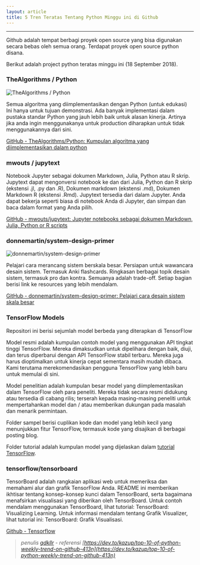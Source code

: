 ```yaml
---
layout: article
title: 5 Tren Teratas Tentang Python Minggu ini di Github
---
```


---
Github adalah tempat berbagi proyek open source yang bisa digunakan secara bebas oleh semua orang. Terdapat proyek open source python disana. 

Berikut adalah project python teratas minggu ini (18 September 2018). 

### TheAlgorithms / Python

![TheAlgorithms / Python](https://camo.githubusercontent.com/40b8099e638526dce298f8dc91246173d56e389a/68747470733a2f2f75706c6f61642e77696b696d656469612e6f72672f77696b6970656469612f636f6d6d6f6e732f7468756d622f382f38332f427562626c65736f72742d6564697465642d636f6c6f722e7376672f32323070782d427562626c65736f72742d6564697465642d636f6c6f722e7376672e706e67)

Semua algoritma yang diimplementasikan dengan Python (untuk edukasi)
Ini hanya untuk tujuan demonstrasi. Ada banyak implementasi dalam pustaka standar Python yang jauh lebih baik untuk alasan kinerja. Artinya jika anda ingin menggunakanya untuk production diharapkan untuk tidak menggunakannya dari sini.

[GitHub - TheAlgorithms/Python: Kumpulan algoritma yang diimplementasikan dalam python](https://github.com/TheAlgorithms/Python)

### mwouts / jupytext

Notebook Jupyter sebagai dokumen Markdown, Julia, Python atau R skrip.
Jupytext dapat mengonversi notebook ke dan dari Julia, Python dan R skrip (ekstensi .jl, .py dan .R), Dokumen markdown (ekstensi .md), Dokumen Markdown R (ekstensi .Rmd).
Jupytext tersedia dari dalam Jupyter. Anda dapat bekerja seperti biasa di notebook Anda di Jupyter, dan simpan dan baca dalam format yang Anda pilih.

[GitHub - mwouts/jupytext: Jupyter notebooks sebagai dokumen Markdown, Julia, Python or R scripts](https://github.com/mwouts/jupytext)

### donnemartin/system-design-primer

![donnemartin/system-design-primer](https://camo.githubusercontent.com/e45e39c36eebcc4c66e1aecd4e4145112d8e88e3/687474703a2f2f692e696d6775722e636f6d2f6a6a3341354e382e706e67)

Pelajari cara merancang sistem berskala besar. Persiapan untuk wawancara desain sistem. Termasuk Anki flashcards. Ringkasan berbagai topik desain sistem, termasuk pro dan kontra. Semuanya adalah trade-off. Setiap bagian berisi link ke resources yang lebih mendalam.

[GitHub - donnemartin/system-design-primer: Pelajari cara desain sistem skala besar](https://github.com/donnemartin/system-design-primer)


### TensorFlow Models

Repositori ini berisi sejumlah model berbeda yang diterapkan di TensorFlow

Model resmi adalah kumpulan contoh model yang menggunakan API tingkat tinggi TensorFlow. Mereka dimaksudkan untuk dipelihara dengan baik, diuji, dan terus diperbarui dengan API TensorFlow stabil terbaru. Mereka juga harus dioptimalkan untuk kinerja cepat sementara masih mudah dibaca. Kami terutama merekomendasikan pengguna TensorFlow yang lebih baru untuk memulai di sini.

Model penelitian adalah kumpulan besar model yang diimplementasikan dalam TensorFlow oleh para peneliti. Mereka tidak secara resmi didukung atau tersedia di cabang rilis; terserah kepada masing-masing peneliti untuk mempertahankan model
dan / atau memberikan dukungan pada masalah dan menarik permintaan.

Folder sampel berisi cuplikan kode dan model yang lebih kecil yang menunjukkan fitur TensorFlow, termasuk kode yang disajikan di berbagai posting blog.

Folder tutorial adalah kumpulan model yang dijelaskan dalam [tutorial TensorFlow](https://www.tensorflow.org/tutorials/).

### tensorflow/tensorboard

TensorBoard adalah rangkaian aplikasi web untuk memeriksa dan memahami alur dan grafik TensorFlow Anda.
README ini memberikan ikhtisar tentang konsep-konsep kunci dalam TensorBoard, serta bagaimana menafsirkan visualisasi yang diberikan oleh TensorBoard. Untuk contoh mendalam menggunakan TensorBoard, lihat tutorial: TensorBoard: Visualizing Learning. Untuk informasi mendalam tentang Grafik Visualizer, lihat tutorial ini: TensorBoard: Grafik Visualisasi.

[Github - Tensorflow](https://github.com/tensorflow)

> *penulis [gdkllr](gdkllr) - referensi [https://dev.to/kazup/top-10-of-python-weekly-trend-on-github-413n](https://dev.to/kazup/top-10-of-python-weekly-trend-on-github-413n)*

